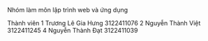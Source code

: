 Nhóm làm môn lập trình web và ứng dụng

Thành viên
1 Trương Lê Gia Hưng 3122411076
2 Nguyễn Thành Việt  3122411245
4 Nguyễn Thành Đạt   3122411039
